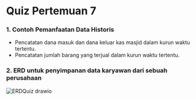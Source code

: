 # Quiz Pertemuan 7
### 1. Contoh Pemanfaatan Data Historis
- Pencatatan dana masuk dan dana keluar kas masjid dalam kurun waktu tertentu.
- Pencatatan jumlah barang yang terjual dalam kurun waktu tertentu.

### 2. ERD untuk penyimpanan data karyawan dari sebuah perusahaan
![ERDQuiz drawio](https://user-images.githubusercontent.com/81552476/163295938-e5107f9b-8cac-4d2f-a588-63072d5a968e.png)


